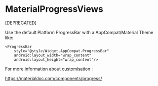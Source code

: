 # MaterialProgressViews


[DEPRECATED]

Use the default Platform ProgressBar with a AppCompat/Material Theme like:

```
<ProgressBar
    style="@style/Widget.AppCompat.ProgressBar"
    android:layout_width="wrap_content"
    android:layout_height="wrap_content"/>
```
For more information about customisation :

https://materialdoc.com/components/progress/
    